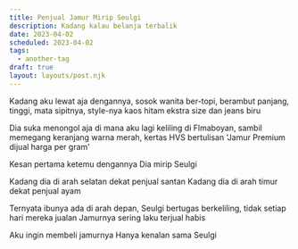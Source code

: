 ```yaml
---
title: Penjual Jamur Mirip Seulgi
description: Kadang kalau belanja terbalik
date: 2023-04-02
scheduled: 2023-04-02
tags:
  - another-tag
draft: true
layout: layouts/post.njk
---
```



Kadang aku lewat aja dengannya, sosok wanita
ber-topi, berambut panjang, tinggi, mata sipitnya, style-nya kaos hitam ekstra size dan jeans biru

Dia suka menongol aja di mana aku lagi keliling di Flmaboyan, sambil memegang keranjang warna merah, kertas HVS bertulisan 'Jamur Premium dijual harga per gram'

Kesan pertama ketemu dengannya
Dia mirip Seulgi

Kadang dia di arah selatan dekat penjual santan
Kadang dia di arah timur dekat penjual ayam

Ternyata ibunya ada di arah depan, Seulgi bertugas berkeliling,
tidak setiap hari mereka jualan
Jamurnya sering laku terjual habis

Aku ingin membeli jamurnya
Hanya kenalan sama Seulgi